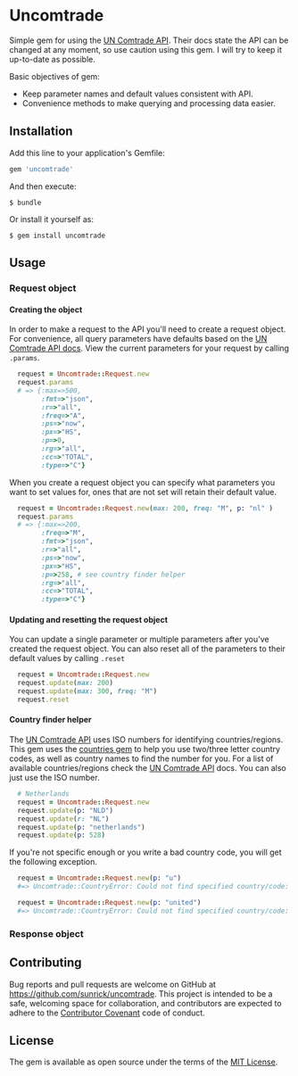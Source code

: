 # Uncomtrade

Simple gem for using the [UN Comtrade API][comtrade]. Their docs state the API can be changed at any moment, so use caution using this gem. I will try to keep it up-to-date as possible.

Basic objectives of gem:
* Keep parameter names and default values consistent with API.
* Convenience methods to make querying and processing data easier.

## Installation

Add this line to your application's Gemfile:

```ruby
gem 'uncomtrade'
```

And then execute:

    $ bundle

Or install it yourself as:

    $ gem install uncomtrade

## Usage

### Request object

#### Creating the object

In order to make a request to the API you'll need to create a request object. For convenience, all query parameters have defaults based on the [UN Comtrade API docs][comtrade]. View the current parameters for your request by calling `.params`.

```ruby
  request = Uncomtrade::Request.new
  request.params
  # => {:max=>500,
        :fmt=>"json",
        :r=>"all",
        :freq=>"A",
        :ps=>"now",
        :px=>"HS",
        :p=>0,
        :rg=>"all",
        :cc=>"TOTAL",
        :type=>"C"}
```

When you create a request object you can specify what parameters you want to set values for, ones that are not set will retain their default value.

```ruby
  request = Uncomtrade::Request.new(max: 200, freq: "M", p: "nl" )
  request.params
  # => {:max=>200,
        :freq=>"M",
        :fmt=>"json",
        :r=>"all",
        :ps=>"now",
        :px=>"HS",
        :p=>258, # see country finder helper
        :rg=>"all",
        :cc=>"TOTAL",
        :type=>"C"}
```

#### Updating and resetting the request object

You can update a single parameter or multiple parameters after you've created the request object. You can also reset all of the parameters to their default values by calling `.reset`

```ruby
  request = Uncomtrade::Request.new
  request.update(max: 200)
  request.update(max: 300, freq: "M")
  request.reset
```

#### Country finder helper

The [UN Comtrade API][comtrade] uses ISO numbers for identifying countries/regions. This gem uses the [countries gem][countries] to help you use two/three letter country codes, as well as country names to find the number for you. For a list of available countries/regions check the [UN Comtrade API][comtrade] docs. You can also just use the ISO number.

```ruby
  # Netherlands
  request = Uncomtrade::Request.new
  request.update(p: "NLD")
  request.update(r: "NL")
  request.update(p: "netherlands")
  request.update(p: 528)
```

If you're not specific enough or you write a bad country code, you will get the following exception.

```ruby
  request = Uncomtrade::Request.new(p: "u")
  #=> Uncomtrade::CountryError: Could not find specified country/code: u

  request = Uncomtrade::Request.new(p: "united")
  #=> Uncomtrade::CountryError: Could not find specified country/code: united
```

### Response object


## Contributing

Bug reports and pull requests are welcome on GitHub at https://github.com/sunrick/uncomtrade. This project is intended to be a safe, welcoming space for collaboration, and contributors are expected to adhere to the [Contributor Covenant](contributor-covenant.org) code of conduct.


## License

The gem is available as open source under the terms of the [MIT License](http://opensource.org/licenses/MIT).


[comtrade]: http://comtrade.un.org/data/doc/api/
[countries]: https://github.com/hexorx/countries
